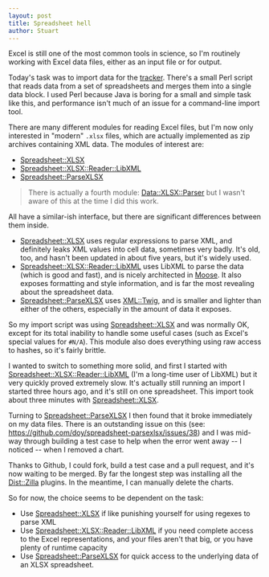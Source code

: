 ```yaml
---
layout: post
title: Spreadsheet hell
author: Stuart
---
```


Excel is still one of the most common tools in science, so I'm routinely working
with Excel data files, either as an input file or for output.

Today's task was to import data for the [tracker](https://github.com/pughlab/tracker).
There's a small Perl script that reads data from a set of spreadsheets and
merges them into a single data block. I used Perl because Java is boring for
a small and simple task like this, and performance isn't much of an issue for
a command-line import tool.

There are many different modules for reading Excel files, but I'm now only
interested in "modern" `.xlsx` files, which are actually implemented as zip
archives containing XML data. The modules of interest are:

 * [Spreadsheet::XLSX](https://metacpan.org/pod/Spreadsheet::XLSX)
 * [Spreadsheet::XLSX::Reader::LibXML](https://metacpan.org/pod/Spreadsheet::XLSX::Reader::LibXML)
 * [Spreadsheet::ParseXLSX](https://metacpan.org/pod/Spreadsheet::ParseXLSX)

> There is actually a fourth module: [Data::XLSX::Parser](https://metacpan.org/pod/Data::XLSX::Parser)
> but I wasn't aware of this at the time I did this work.

All have a similar-ish interface, but there are significant differences between
them inside.

 * [Spreadsheet::XLSX](https://metacpan.org/pod/Spreadsheet::XLSX) uses regular
   expressions to parse XML, and definitely leaks XML values into cell data,
   sometimes very badly. It's old, too, and hasn't been updated in about
   five years, but it's widely used.
 * [Spreadsheet::XLSX::Reader::LibXML](https://metacpan.org/pod/Spreadsheet::XLSX::Reader::LibXML)
   uses LibXML to parse the data (which is good and fast), and is nicely architected
   in [Moose](https://metacpan.org/pod/Moose). It also exposes formatting and style
   information, and is far the most revealing about the spreadsheet data.
 * [Spreadsheet::ParseXLSX](https://metacpan.org/pod/Spreadsheet::ParseXLSX)
   uses [XML::Twig](https://metacpan.org/pod/XML::Twig), and is smaller and
   lighter than either of the others, especially in the amount of data it
   exposes.

So my import script was using [Spreadsheet::XLSX](https://metacpan.org/pod/Spreadsheet::XLSX)
and was normally OK, except for its total inability to handle some useful cases
(such as Excel's special values for `#N/A`). This module also does everything
using raw access to hashes, so it's fairly brittle.

I wanted to switch to something more solid, and first I started with
[Spreadsheet::XLSX::Reader::LibXML](https://metacpan.org/pod/Spreadsheet::XLSX::Reader::LibXML)
(I'm a long-time user of LibXML) but it very quickly proved extremely slow. It's actually
still running an import I started three hours ago, and it's still on one spreadsheet.
This import took about three minutes with
[Spreadsheet::XLSX](https://metacpan.org/pod/Spreadsheet::XLSX).

Turning to [Spreadsheet::ParseXLSX](https://metacpan.org/pod/Spreadsheet::ParseXLSX)
I then found that it broke immediately on my data files. There is an outstanding
issue on this (see: https://github.com/doy/spreadsheet-parsexlsx/issues/38) and I was
mid-way through building a test case to help when the error went away -- I noticed --
when I removed a chart.

Thanks to Github, I could fork, build a test case and a pull request, and it's now
waiting to be merged. By far the longest step was installing all the [Dist::Zilla](https://metacpan.org/pod/Dist::Zilla)
plugins. In the meantime, I can manually delete the charts.

So for now, the choice seems to be dependent on the task:

  * Use [Spreadsheet::XLSX](https://metacpan.org/pod/Spreadsheet::XLSX) if like
    punishing yourself for using regexes to parse XML
  * Use [Spreadsheet::XLSX::Reader::LibXML](https://metacpan.org/pod/Spreadsheet::XLSX::Reader::LibXML)
    if you need complete access to the Excel representations, and your files aren't that
    big, or you have plenty of runtime capacity
  * Use [Spreadsheet::ParseXLSX](https://metacpan.org/pod/Spreadsheet::ParseXLSX) for quick
    access to the underlying data of an XLSX spreadsheet. 
